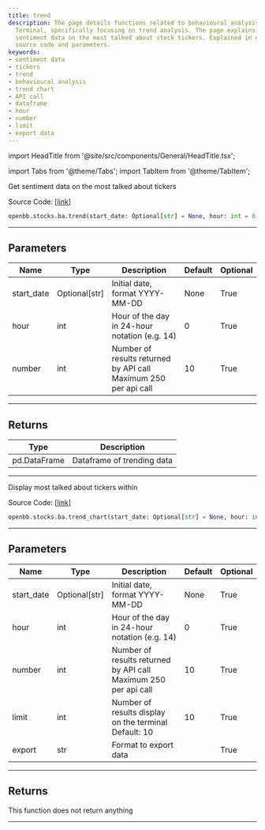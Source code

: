 ```yaml
---
title: trend
description: The page details functions related to behavioural analysis with OpenBB
  Terminal, specifically focusing on trend analysis. The page explains how to generate
  sentiment data on the most talked about stock tickers. Explained in detail with
  source code and parameters.
keywords:
- sentiment data
- tickers
- trend
- behavioural analysis
- trend chart
- API call
- dataframe
- hour
- number
- limit
- export data
---
```


import HeadTitle from '@site/src/components/General/HeadTitle.tsx';

<HeadTitle title="stocks.ba.trend - Reference | OpenBB SDK Docs" />

import Tabs from '@theme/Tabs';
import TabItem from '@theme/TabItem';

<Tabs>
<TabItem value="model" label="Model" default>

Get sentiment data on the most talked about tickers

Source Code: [[link](https://github.com/OpenBB-finance/OpenBB/tree/main/openbb_terminal/common/behavioural_analysis/sentimentinvestor_model.py#L136)]

```python
openbb.stocks.ba.trend(start_date: Optional[str] = None, hour: int = 0, number: int = 10)
```

---

## Parameters

| Name | Type | Description | Default | Optional |
| ---- | ---- | ----------- | ------- | -------- |
| start_date | Optional[str] | Initial date, format YYYY-MM-DD | None | True |
| hour | int | Hour of the day in 24-hour notation (e.g. 14) | 0 | True |
| number | int | Number of results returned by API call<br/>Maximum 250 per api call | 10 | True |


---

## Returns

| Type | Description |
| ---- | ----------- |
| pd.DataFrame | Dataframe of trending data |
---

</TabItem>
<TabItem value="view" label="Chart">

Display most talked about tickers within

Source Code: [[link](https://github.com/OpenBB-finance/OpenBB/tree/main/openbb_terminal/common/behavioural_analysis/sentimentinvestor_view.py#L151)]

```python
openbb.stocks.ba.trend_chart(start_date: Optional[str] = None, hour: int = 0, number: int = 10, limit: int = 10, export: str = "")
```

---

## Parameters

| Name | Type | Description | Default | Optional |
| ---- | ---- | ----------- | ------- | -------- |
| start_date | Optional[str] | Initial date, format YYYY-MM-DD | None | True |
| hour | int | Hour of the day in 24-hour notation (e.g. 14) | 0 | True |
| number | int | Number of results returned by API call<br/>Maximum 250 per api call | 10 | True |
| limit | int | Number of results display on the terminal<br/>Default: 10 | 10 | True |
| export | str | Format to export data |  | True |


---

## Returns

This function does not return anything

---

</TabItem>
</Tabs>
